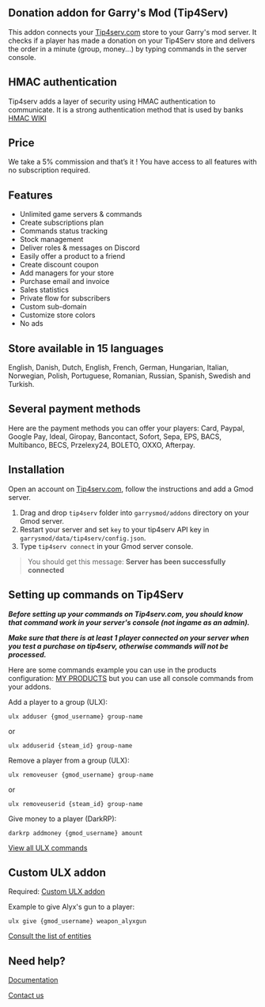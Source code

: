 ## Donation addon for Garry's Mod (Tip4Serv)

This addon connects your [Tip4serv.com](https://tip4serv.com/?ads=github) store to your Garry's mod server. It checks if a player has made a donation on your Tip4Serv store and delivers the order in a minute (group, money...) by typing commands in the server console.

## HMAC authentication

Tip4serv adds a layer of security using HMAC authentication to communicate. It is a strong authentication method that is used by banks [HMAC WIKI](https://en.wikipedia.org/wiki/HMAC)

## Price

We take a 5% commission and that’s it ! You have access to all features with no subscription required.

## Features

* Unlimited game servers & commands
* Create subscriptions plan
* Commands status tracking
* Stock management
* Deliver roles & messages on Discord
* Easily offer a product to a friend
* Create discount coupon
* Add managers for your store
* Purchase email and invoice
* Sales statistics
* Private flow for subscribers
* Custom sub-domain
* Customize store colors
* No ads

## Store available in 15 languages

English, Danish, Dutch, English, French, German, Hungarian, Italian, Norwegian, Polish, Portuguese, Romanian, Russian, Spanish, Swedish and Turkish.

## Several payment methods

Here are the payment methods you can offer your players: Card, Paypal, Google Pay, Ideal, Giropay, Bancontact, Sofort, Sepa, EPS, BACS, Multibanco, BECS, Przelexy24, BOLETO, OXXO, Afterpay.

## Installation

Open an account on [Tip4serv.com](https://tip4serv.com/?ads=github), follow the instructions and add a Gmod server.

1) Drag and drop `tip4serv` folder into `garrysmod/addons` directory on your Gmod server.
2) Restart your server and set `key` to your tip4serv API key in `garrysmod/data/tip4serv/config.json`.
3) Type `tip4serv connect` in your Gmod server console.

> You should get this message: **Server has been successfully connected**

## Setting up commands on Tip4Serv

***Before setting up your commands on Tip4serv.com, you should know that command work in your server's console (not ingame as an admin).***

***Make sure that there is at least 1 player connected on your server when you test a purchase on tip4serv, otherwise commands will not be processed.***

Here are some commands example you can use in the products configuration: [MY PRODUCTS](https://tip4serv.com/dashboard/my-products) but you can use all console commands from your addons.

Add a player to a group (ULX):

`ulx adduser {gmod_username} group-name`

or

`ulx adduserid {steam_id} group-name`

Remove a player from a group (ULX):

`ulx removeuser {gmod_username} group-name`

or

`ulx removeuserid {steam_id} group-name`

Give money to a player (DarkRP):

`darkrp addmoney {gmod_username} amount`

[View all ULX commands](https://ulyssesmod.net/ulx_docs/ulx-commands)

## Custom ULX addon

Required: [Custom ULX addon](https://steamcommunity.com/sharedfiles/filedetails/?id=718665054)

Example to give Alyx's gun to a player:

`ulx give {gmod_username} weapon_alyxgun`

[Consult the list of entities](https://maurits.tv/data/garrysmod/wiki/wiki.garrysmod.com/index30df.html)

## Need help?

[Documentation](https://docs.tip4serv.com)

[Contact us](https://tip4serv.com/contact)
